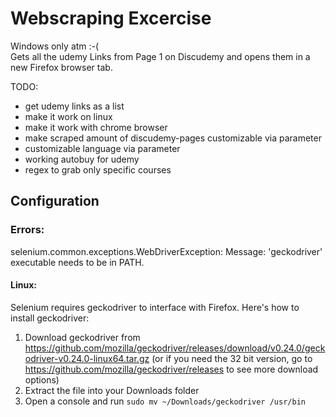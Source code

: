 # Webscraping Excercise
Windows only atm :-(<br>
Gets all the udemy Links from Page 1 on Discudemy and opens them in a new Firefox browser tab.



TODO:
- get udemy links as a list
- make it work on linux
- make it work with chrome browser
- make scraped amount of discudemy-pages customizable via parameter
- customizable language via parameter
- working autobuy for udemy
- regex to grab only specific courses


## Configuration
### Errors:
selenium.common.exceptions.WebDriverException: Message: 'geckodriver' executable needs to be in PATH.<br>
#### Linux:
Selenium requires geckodriver to interface with Firefox. Here's how to install geckodriver:

1. Download geckodriver from https://github.com/mozilla/geckodriver/releases/download/v0.24.0/geckodriver-v0.24.0-linux64.tar.gz (or if you need the 32 bit version, go to https://github.com/mozilla/geckodriver/releases to see more download options)
2. Extract the file into your Downloads folder
3. Open a console and run ```sudo mv ~/Downloads/geckodriver /usr/bin```